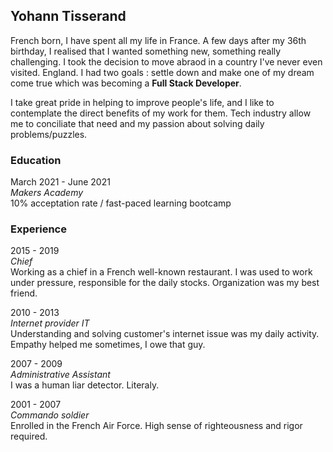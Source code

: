## Yohann Tisserand

French born, I have spent all my life in France. A few days after my 36th birthday, I realised that I wanted something new, something really challenging. I took the decision to move abraod in a country I've never even visited. England. I had two goals : settle down and make one of my dream come true which was becoming a **Full Stack Developer**. 

I take great pride in helping to improve people's life, and I like to contemplate the direct benefits of my work for them. Tech industry allow me to conciliate that need and my passion about solving daily problems/puzzles.

### Education

March 2021 - June 2021</br>
*Makers Academy*</br>
10% acceptation rate / fast-paced learning bootcamp

<h3>Experience</h3>

2015 - 2019</br>
*Chief*</br>
Working as a chief in a French well-known restaurant. I was used to work under pressure, responsible for the daily stocks. Organization was my best friend.

2010 - 2013</br>
*Internet provider IT*</br>
Understanding and solving customer's internet issue was my daily activity. Empathy helped me sometimes, I owe that guy.

2007 - 2009</br>
*Administrative Assistant*</br>
I was a human liar detector. Literaly.

2001 - 2007</br>
*Commando soldier*</br>
Enrolled in the French Air Force. High sense of righteousness and rigor required.


